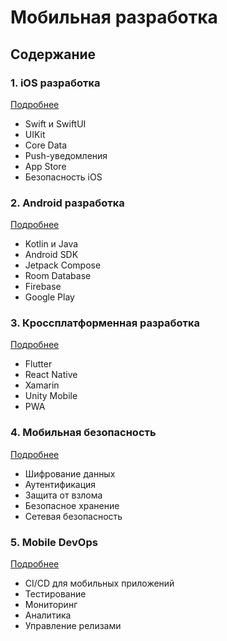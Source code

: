 # Мобильная разработка

## Содержание

### 1. iOS разработка
[Подробнее](/specializations/mobile/ios/index.md)
- Swift и SwiftUI
- UIKit
- Core Data
- Push-уведомления
- App Store
- Безопасность iOS

### 2. Android разработка
[Подробнее](/specializations/mobile/android/index.md)
- Kotlin и Java
- Android SDK
- Jetpack Compose
- Room Database
- Firebase
- Google Play

### 3. Кроссплатформенная разработка
[Подробнее](/specializations/mobile/cross-platform/index.md)
- Flutter
- React Native
- Xamarin
- Unity Mobile
- PWA

### 4. Мобильная безопасность
[Подробнее](/specializations/mobile/security/index.md)
- Шифрование данных
- Аутентификация
- Защита от взлома
- Безопасное хранение
- Сетевая безопасность

### 5. Mobile DevOps
[Подробнее](/specializations/mobile/devops/index.md)
- CI/CD для мобильных приложений
- Тестирование
- Мониторинг
- Аналитика
- Управление релизами

